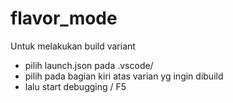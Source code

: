 # flavor_mode

Untuk melakukan build variant
- pilih launch.json pada .vscode/
- pilih pada bagian kiri atas varian yg ingin dibuild
- lalu start debugging / F5
